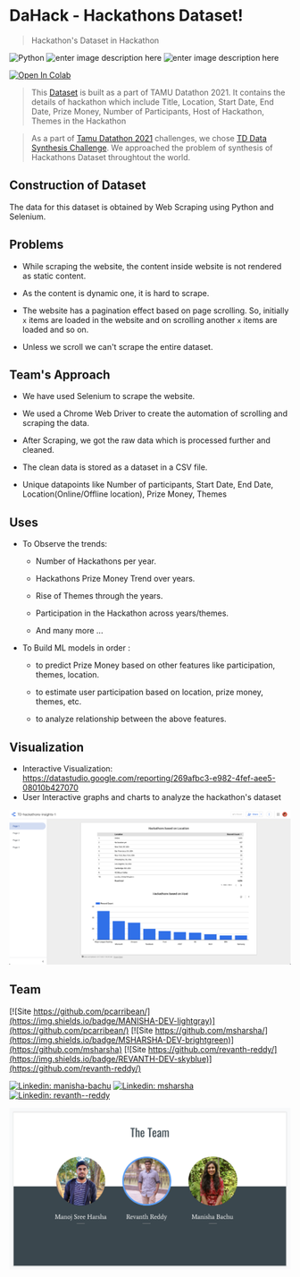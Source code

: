 
# DaHack - Hackathons Dataset!
> Hackathon's Dataset in Hackathon
  

![Python](https://img.shields.io/badge/Python-FFD43B?style=for-the-badge&logo=python&logoColor=darkgreen) ![enter image description here](https://img.shields.io/badge/Selenium-43B02A?style=for-the-badge&logo=Selenium&logoColor=white) ![enter image description here](https://img.shields.io/badge/Colab-F9AB00?style=for-the-badge&logo=googlecolab&color=525252)

  

[![Open In Colab](https://colab.research.google.com/assets/colab-badge.svg)](https://colab.research.google.com/github/revanth-reddy/tamudatathon/)

  

> This [Dataset](https://github.com/revanth-reddy/tamudatathon/blob/master/hackathons_data.csv) is built as a part of TAMU Datathon 2021. It contains the details of hackathon which include Title, Location, Start Date, End Date, Prize Money, Number of Participants, Host of Hackathon, Themes in the Hackathon

> As a part of [Tamu Datathon 2021](https://tamudatathon.com/) challenges, we chose [TD Data Synthesis Challenge](https://tamudatathon.com/challenges/docs/td_challenge). We approached the problem of synthesis of Hackathons Dataset throughtout the world. 

  

## Construction of Dataset

  

The data for this dataset is obtained by Web Scraping using Python and Selenium.

  

## Problems

  

- While scraping the website, the content inside website is not rendered as static content.

- As the content is dynamic one, it is hard to scrape.

- The website has a pagination effect based on page scrolling. So, initially `x` items are loaded in the website and on scrolling another `x` items are loaded and so on.

- Unless we scroll we can't scrape the entire dataset.

  

## Team's Approach

  

- We have used Selenium to scrape the website.

- We used a Chrome Web Driver to create the automation of scrolling and scraping the data.

- After Scraping, we got the raw data which is processed further and cleaned.

- The clean data is stored as a dataset in a CSV file.

- Unique datapoints like Number of participants, Start Date, End Date, Location(Online/Offline location), Prize Money, Themes

  

## Uses

  

- To Observe the trends:

    - Number of Hackathons per year.

    - Hackathons Prize Money Trend over years.

    - Rise of Themes through the years.

    - Participation in the Hackathon across years/themes.

    - And many more ...

- To Build ML models in order :

    - to predict Prize Money based on other features like participation, themes, location.

    - to estimate user participation based on location, prize money, themes, etc.

    - to analyze relationship between the above features.

  
  

## Visualization

- Interactive Visualization: https://datastudio.google.com/reporting/269afbc3-e982-4fef-aee5-08010b427070
- User Interactive graphs and charts to analyze the hackathon's dataset
  

![Visualization Image](https://raw.githubusercontent.com/revanth-reddy/tamudatathon/master/visualization.png)

  

## Team

[![Site https://github.com/pcarribean/](https://img.shields.io/badge/MANISHA-DEV-lightgray)](https://github.com/pcarribean/) [![Site https://github.com/msharsha/](https://img.shields.io/badge/MSHARSHA-DEV-brightgreen)](https://github.com/msharsha) [![Site https://github.com/revanth-reddy/](https://img.shields.io/badge/REVANTH-DEV-skyblue)](https://github.com/revanth-reddy/)

  

[![Linkedin: manisha-bachu](https://img.shields.io/badge/-manisha--bachu-blue?style=flat-square&logo=Linkedin&logoColor=white&link=https://www.linkedin.com/in/thaianebraga/)](https://www.linkedin.com/in/manisha-bachu/) [![Linkedin: msharsha](https://img.shields.io/badge/-msharsha-blue?style=flat-square&logo=Linkedin&logoColor=white&link=https://www.linkedin.com/in/thaianebraga/)](https://www.linkedin.com/in/msharsha/) [![Linkedin: revanth--reddy](https://img.shields.io/badge/-revanth--reddy-blue?style=flat-square&logo=Linkedin&logoColor=white&link=https://www.linkedin.com/in/thaianebraga/)](https://www.linkedin.com/in/revanth--reddy/)

![Team Image](https://raw.githubusercontent.com/revanth-reddy/tamudatathon/master/team.png)
